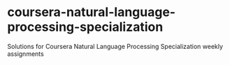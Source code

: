 # coursera-natural-language-processing-specialization
Solutions for Coursera Natural Language Processing Specialization weekly assignments
